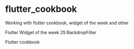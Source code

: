 # flutter_cookbook
Working with flutter cookbook, widget of the week and other

Flutter Widget of the week
25:BackdropFilter 

Flutter cookbook
